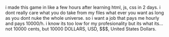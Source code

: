 i made this game in like a few hours after learning html, js, css in 2 days.
i dont really care what you do take from my files what ever you want as long as you dont nuke the whole universe.
so i want a job that pays me hourly and pays 10000/h.
i know its too low for my profesionality but its what its...
not 10000 cents, but 10000 DOLLARS, USD, $$$, United States Dollars.
